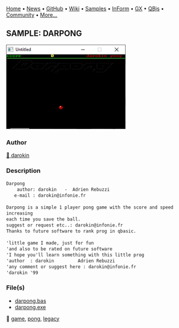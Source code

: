 [Home](https://qb64.com) • [News](../../news.md) • [GitHub](https://github.com/QB64Official/qb64) • [Wiki](wiki.md) • [Samples](../../samples.md) • [InForm](../../inform.md) • [GX](../../gx.md) • [QBjs](../../qbjs.md) • [Community](../../community.md) • [More...](../../more.md)

## SAMPLE: DARPONG

![screenshot.png](img/screenshot.png)

### Author

[🐝 darokin](../darokin.md) 

### Description

```text
Darpong
	author: darokin   -  Adrien Rebuzzi
   e-mail : darokin@infonie.fr

Darpong is a simple 1 player pong game with the score and speed increasing
each time you save the ball.
suggest or request etc..: darokin@infonie.fr
Thanks to future software to rank prog in qbasic.

'little game I made, just for fun
'and also to be rated on future software
'I hope you'll learn something with this little prog
'author  : darokin         Adrien Rebuzzi
'any comment or suggest here : darokin@infonie.fr
'darokin '99
```

### File(s)

* [darpong.bas](src/darpong.bas)
* [darpong.exe](src/darpong.exe)

🔗 [game](../game.md), [pong](../pong.md), [legacy](../legacy.md)
